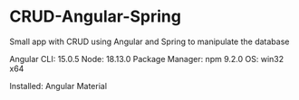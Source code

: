 # CRUD-Angular-Spring
Small app with CRUD using Angular and Spring to manipulate the database

Angular CLI: 15.0.5
Node: 18.13.0
Package Manager: npm 9.2.0
OS: win32 x64

Installed:
Angular Material